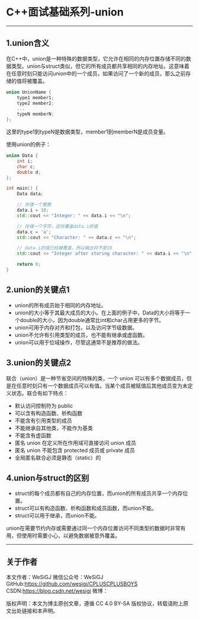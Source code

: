 # C++面试基础系列-union

---

## 1.union含义

在C++中，union是一种特殊的数据类型，它允许在相同的内存位置存储不同的数据类型。union与struct类似，但它的所有成员都共享相同的内存地址。这意味着在任意时刻只能访问union中的一个成员，如果访问了一个新的成员，那么之前存储的值将被覆盖。

```cpp
union UnionName {
    type1 member1;
    type2 member2;
    ...
    typeN memberN;
};
```

这里的type1到typeN是数据类型，member1到memberN是成员变量。

使用union的例子：

```cpp
union Data {
    int i;
    char c;
    double d;
};

int main() {
    Data data;

    // 存储一个整数
    data.i = 10;
    std::cout << "Integer: " << data.i << "\n";

    // 存储一个字符，这将覆盖data.i的值
    data.c = 'a';
    std::cout << "Character: " << data.c << "\n";

    // data.i的值已经被覆盖，所以输出将不是10
    std::cout << "Integer after storing character: " << data.i << "\n";

    return 0;
}
```

## 2.union的关键点1

- union的所有成员始于相同的内存地址。
- union的大小等于其最大成员的大小。在上面的例子中，Data的大小将等于一个double的大小，因为double通常比int和char占用更多的字节。
- union可用于内存对齐和打包，以及访问字节级数据。
- union不允许有引用类型的成员，也不能有继承或虚函数。
- union可以用于位域操作，尽管这通常不是推荐的做法。

## 3.union的关键点2

联合（union）是一种节省空间的特殊的类，一个 union 可以有多个数据成员，但是在任意时刻只有一个数据成员可以有值。当某个成员被赋值后其他成员变为未定义状态。联合有如下特点：

- 默认访问控制符为 public
- 可以含有构造函数、析构函数
- 不能含有引用类型的成员
- 不能继承自其他类，不能作为基类
- 不能含有虚函数
- 匿名 union 在定义所在作用域可直接访问 union 成员
- 匿名 union 不能包含 protected 成员或 private 成员
- 全局匿名联合必须是静态（static）的

## 4.union与struct的区别

- struct的每个成员都有自己的内存位置，而union的所有成员共享一个内存位置。
- struct可以有构造函数、析构函数和成员函数，而union不能。
- struct可以用于继承，而union不能。

union在需要节约内存或需要通过同一个内存位置访问不同类型的数据时非常有用，但使用时需要小心，以避免数据被意外覆盖。

---

## 关于作者

本文作者：WeSiGJ
微信公众号：WeSiGJ
GitHub:<https://github.com/wesigj/CPLUSCPLUSBOYS>
CSDN:<https://blog.csdn.net/wesigj>
微博：

版权声明：本文为博主原创文章，遵循 CC 4.0 BY-SA 版权协议，转载请附上原文出处链接和本声明。
